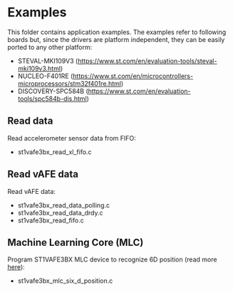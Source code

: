 # Examples

This folder contains application examples. The examples refer to following boards but, since the drivers are platform independent, they can be easily ported to any other platform:

- STEVAL-MKI109V3 (https://www.st.com/en/evaluation-tools/steval-mki109v3.html)
- NUCLEO-F401RE (https://www.st.com/en/microcontrollers-microprocessors/stm32f401re.html)
- DISCOVERY-SPC584B (https://www.st.com/en/evaluation-tools/spc584b-dis.html)

## Read data

Read accelerometer sensor data from FIFO:

  - st1vafe3bx_read_xl_fifo.c

## Read vAFE data

Read vAFE data:

  - st1vafe3bx_read_data_polling.c
  - st1vafe3bx_read_data_drdy.c
  - st1vafe3bx_read_fifo.c

## Machine Learning Core (MLC)

Program ST1VAFE3BX MLC device to recognize 6D position (read more [here](https://github.com/STMicroelectronics/STMems_Machine_Learning_Core/blob/master/application_examples/st1vafe3bx/6D%20position%20recognition/README.md)):

  - st1vafe3bx_mlc_six_d_position.c

